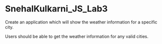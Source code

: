 # SnehalKulkarni_JS_Lab3

Create an application which will show the weather information for a specific city.

Users should be able to get the weather information for any valid cities.
